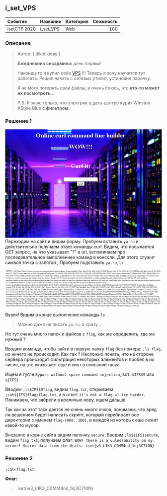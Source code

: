 ## i_set_VPS

| Событие | Название | Категория | Сложность |
|:--------|:---------|:----------|----------:|
| isetCTF 2020 | i_set_VPS | Web | 100 |

### Описание
> Автор: [ dikidikiday ]
> 
> **Ежедневник сисадмина:** *день первый*
> 
> Наконец-то я  купил себе [VPS](http://ваш_сайт:1337) !!! Теперь я хочу научится тут работать. Решил начать с сетевых утилит, установил парочку.
>
> Я не могу потерять свои файлы, и очень боюсь, что **кто-то может их посмотреть...**
>
> P.S. Я знаю только, что электрик в дата-центре курит Winston XStyle Blue **с фильтром.**

### Решение 1

![1.PNG](imgs/1.PNG)
Переходим на сайт и видим форму. Пробуем вставить `ya.ru` и действительно получаем ответ команды curl.
Видим, что посылается GET запрос, на что указывает "?" в url, вспоминаем про последовательное выполнениее команд в консоли.
Для этого служит символ точка с запятой ;
Пробуем подставить `ya.ru;ls`

![2.PNG](imgs/2.PNG)
Вуаля! Видим в конце выполнение команды `ls`

> Можно даже не писать `ya.ru`, а сразу `;`

Но тут очень много папок и файлов с `flag`, как же определить, где же нужный ?

Вводим команду, чтобы зайти в первую папку `flag` без номера:
`;ls flag`, но ничего не происходит. Как так ?
Несложно понять, что на стороне сервера происходит фильтрация некоторых элементов и пробел в их числе, на это указывает еще и хинт в описании таска.

Ищем в гугле `Bypass without space command injection`, вот:
`$IFS$9` или `${IFS}`

Вводим `;ls$IFS$9flag`, видим `flag.txt`, открываем `;cat${IFS}flag/flag.txt`, а в ответ
`it's not a flag =) try harder.`
Понимаем, что забрели в кроличью нору, ищем дальше.

Так как за этот таск дается не очень много очков, понимаем, что вряд ли решением будет написать скрипт, который перебирает все директории с именем `flag-{000..100}`, в каждой из которых еще лежит какой-то мусор.

Внезапно в корне сайта видим папочку `secure`.
Вводим `;ls${IFS}secure`, видим `flag.txt`, получаем флаг:
`WOW! There is a vulnerability on my server! Secret data from the Urals: iset{w3_L1K3_C0MM4nd_1nj3C710N}`

### Решение 2

`;cat<flag.txt`

**Флаг:**

> iset{w3_L1K3_C0MM4nd_1nj3C710N}

